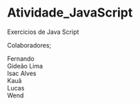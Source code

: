 # Atividade_JavaScript
Exercicios de Java Script

Colaboradores;

Fernando
<br>
Gideão Lima
<br>
Isac Alves
<br>
Kauã
<br>
Lucas 
<br>
Wend
